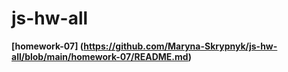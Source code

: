 # js-hw-all

**[homework-07] (https://github.com/Maryna-Skrypnyk/js-hw-all/blob/main/homework-07/README.md)**
